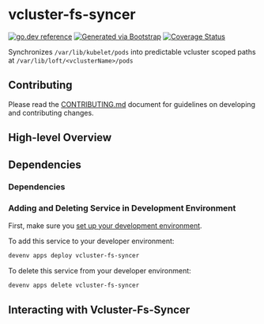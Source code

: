 # vcluster-fs-syncer
[![go.dev reference](https://img.shields.io/badge/go.dev-reference-007d9c?logo=go&logoColor=white)](https://pkg.go.dev/github.com/getoutreach/vcluster-fs-syncer)
[![Generated via Bootstrap](https://img.shields.io/badge/Outreach-Bootstrap-%235951ff)](https://github.com/getoutreach/bootstrap)
[![Coverage Status](https://coveralls.io/repos/github/getoutreach/vcluster-fs-syncer/badge.svg?branch=main)](https://coveralls.io/github//getoutreach/vcluster-fs-syncer?branch=main)
<!-- <<Stencil::Block(extraBadges)>> -->

<!-- <</Stencil::Block>> -->

Synchronizes `/var/lib/kubelet/pods` into predictable vcluster scoped paths  at `/var/lib/loft/<vclusterName>/pods`


## Contributing

Please read the [CONTRIBUTING.md](CONTRIBUTING.md) document for guidelines on developing and contributing changes.

## High-level Overview

<!-- <<Stencil::Block(overview)>> -->

<!-- <</Stencil::Block>> -->
## Dependencies

### Dependencies

### Adding and Deleting Service in Development Environment

First, make sure you [set up your development environment](https://github.com/getoutreach/devenv#getting-started).

To add this service to your developer environment:
```bash
devenv apps deploy vcluster-fs-syncer
```

To delete this service from your developer environment:
```bash
devenv apps delete vcluster-fs-syncer
```
## Interacting with Vcluster-Fs-Syncer
